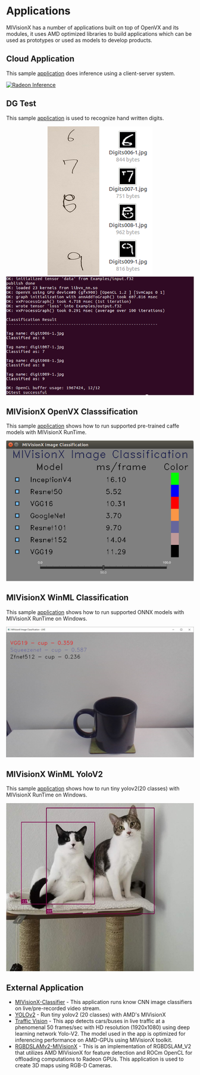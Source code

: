 # Applications

MIVisionX has a number of applications built on top of OpenVX and its modules, it uses AMD optimized libraries to build applications which can be used as prototypes or used as models to develop products.

## Cloud Application
This sample [application](./cloud_inference#cloud-inference-application) does inference using a client-server system.

[![Radeon Inference](../docs/images/inferenceVideo.png)](http://www.youtube.com/watch?v=0GLmnrpMSYs)

## DG Test
This sample [application](./dg_test#amd-dgtest) is used to recognize hand written digits.

<p align="center">
  <img src="../docs/images/digits1.png">
  <img src="../docs/images/digits2.png">
  <img src="../docs/images/DGtest.png">
</p>

## MIVisionX OpenVX Classsification
This sample [application](./mivisionx_openvx_classifier/README.md) shows how to run supported pre-trained caffe models with MIVisionX RunTime.

<p align="center"> <img src="./mivisionx_openvx_classifier/data/MIVisionX-ImageClassification.png"></p>

## MIVisionX WinML Classification
This sample [application](./mivisionx_winml_classifier/README.md) shows how to run supported ONNX models with MIVisionX RunTime on Windows.

<p align="center"> <img src="./mivisionx_winml_classifier/images/MIVisionX-ImageClassification-WinML.png"> </p>

## MIVisionX WinML YoloV2
This sample [application](./mivisionx_winml_yolov2#yolov2-using-amd-winml-extension) shows how to run tiny yolov2(20 classes) with MIVisionX RunTime on Windows.

<p align="center"> <img src="./mivisionx_winml_yolov2/image/cat-yolo.jpg"> </p>

## External Application

* [MIVisionX-Classifier](https://github.com/kiritigowda/MIVisionX-Classifier) - This application runs know CNN image classifiers on live/pre-recorded video stream.
* [YOLOv2](https://github.com/kiritigowda/YoloV2NCS) - Run tiny yolov2 (20 classes) with AMD's MIVisionX
* [Traffic Vision](https://github.com/srohit0/trafficVision#traffic-vision) - This app detects cars/buses in live traffic at a phenomenal 50 frames/sec with HD resolution (1920x1080) using deep learning network Yolo-V2. The model used in the app is optimized for inferencing performance on AMD-GPUs using MIVisionX toolkit.
* [RGBDSLAMv2-MIVisionX](https://github.com/ICURO-AI-LAB/RGBDSLAMv2-MIVisionX) - This is an implementation of RGBDSLAM_V2 that utilizes AMD MIVisionX for feature detection and ROCm OpenCL for offloading computations to Radeon GPUs. This application is used to create 3D maps using RGB-D Cameras.
